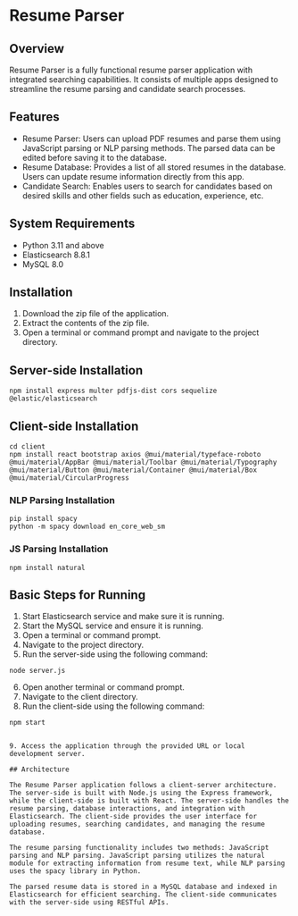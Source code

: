 
# Resume Parser

## Overview

Resume Parser is a fully functional resume parser application with integrated searching capabilities. It consists of multiple apps designed to streamline the resume parsing and candidate search processes.

## Features

* Resume Parser: Users can upload PDF resumes and parse them using JavaScript parsing or NLP parsing methods. The parsed data can be edited before saving it to the database.
* Resume Database: Provides a list of all stored resumes in the database. Users can update resume information directly from this app.
* Candidate Search: Enables users to search for candidates based on desired skills and other fields such as education, experience, etc.

## System Requirements

* Python 3.11 and above
* Elasticsearch 8.8.1
* MySQL 8.0

## Installation

1. Download the zip file of the application.
2. Extract the contents of the zip file.
3. Open a terminal or command prompt and navigate to the project directory.

## Server-side Installation

```
npm install express multer pdfjs-dist cors sequelize @elastic/elasticsearch
```

## Client-side Installation

```
cd client
npm install react bootstrap axios @mui/material/typeface-roboto @mui/material/AppBar @mui/material/Toolbar @mui/material/Typography @mui/material/Button @mui/material/Container @mui/material/Box @mui/material/CircularProgress
```

### NLP Parsing Installation

```
pip install spacy
python -m spacy download en_core_web_sm
```

### JS Parsing Installation

```
npm install natural
```

## Basic Steps for Running

1. Start Elasticsearch service and make sure it is running.
2. Start the MySQL service and ensure it is running.
3. Open a terminal or command prompt.
4. Navigate to the project directory.
5. Run the server-side using the following command:

```
node server.js
```

6. Open another terminal or command prompt.
7. Navigate to the client directory.
8. Run the client-side using the following command:

```
npm start


9. Access the application through the provided URL or local development server.

## Architecture

The Resume Parser application follows a client-server architecture. The server-side is built with Node.js using the Express framework, while the client-side is built with React. The server-side handles the resume parsing, database interactions, and integration with Elasticsearch. The client-side provides the user interface for uploading resumes, searching candidates, and managing the resume database.

The resume parsing functionality includes two methods: JavaScript parsing and NLP parsing. JavaScript parsing utilizes the natural module for extracting information from resume text, while NLP parsing uses the spacy library in Python.

The parsed resume data is stored in a MySQL database and indexed in Elasticsearch for efficient searching. The client-side communicates with the server-side using RESTful APIs.

